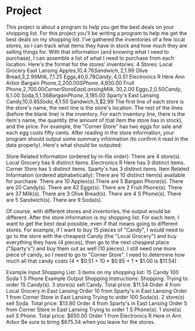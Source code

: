 # Project
This project is about a program to help you get the best deals on your shopping list. 
For this project you'll be writing a program to help me get the best deals on my shopping list. I've
gathered the inventories of a few local stores, so I can track what items they have in stock and how
much they are selling things for. With that information (and knowing what I need to purchase), I can
assemble a list of what I need to purchase from each location.
Here's the format for the stores' inventories:
4 Stores:
Local Grocery
East Lansing
Apples,10,$4.76
Sandwich,2,$1.99
Olive Bread,3,$2.99
Milk,7,$1.25
Eggs,40,$0.78
Candy,4,$0.51
Electronics R Here
Ann Arbor
Bargain Phone,2,$200.00
S Phone,4,$650.00
Fruit Phone,2,$700.00
Corner Store
East Lansing
Milk,30,$2.00
Eggs,2,$0.50
Candy,6,$1.00
Soda,5,$1.56
Bargain Phone,3,$185.00
Sparty's
East Lansing
Candy,10,$0.85
Soda,4,$1.50
Sandwich,3,$2.99
The first line of each store is the store's name, the next line is the store's location. The rest of the
lines (before the blank line) is the inventory.
For each inventory line, there is the item's name, the quantity (the amount of that item the store has
in stock), and the price. For example, the "Corner Store" has two eggs for sale and each egg costs
fifty cents.
After reading in the store information, your program should output some summary information (to
confirm it read in the data properly).
Here's what should be outputed:

Store Related Information (ordered by in-file order):
There are 4 store(s).
Local Grocery has 6 distinct items.
Electronics R Here has 3 distinct items.
Corner Store has 5 distinct items.
Sparty's has 3 distinct items.
Item Related Information (ordered alphabetically):
There are 10 distinct item(s) available for purchase.
There are 10 Apples(s).There are 5 Bargain Phone(s).
There are 20 Candy(s).
There are 42 Eggs(s).
There are 2 Fruit Phone(s).
There are 37 Milk(s).
There are 3 Olive Bread(s).
There are 4 S Phone(s).
There are 5 Sandwich(s).
There are 9 Soda(s).

Of course, with different stores and inventories, the output would be different.
After the store information is my shopping list. For each item, I want to get the best deal possible,
even if that means going to different stores.
For example, if I want to buy 15 pieces of "Candy", I would need to go to the store with the cheapest
Candy (the "Local Grocery") and buy everything they have (4 pieces), then go to the next cheapest
place ("Sparty's") and buy them out as well (10 pieces). I still need one more piece of candy, so I need
to go to "Corner Store". I need to determine how much all that candy costs (4 * $0.51 + 10 * $0.85 +
1 * $1.00 is $11.54)

Example Input Shopping List:
3 items on my shopping list:
15 Candy
100 Soda
1 S Phone
Example Output Shopping Instructions:
Shopping:
Trying to order 15 Candy(s).
3 store(s) sell Candy.
Total price: $11.54
Order 4 from Local Grocery in East Lansing
Order 10 from Sparty's in East Lansing
Order 1 from Corner Store in East Lansing
Trying to order 100 Soda(s).
2 store(s) sell Soda.
Total price: $13.80
Order 4 from Sparty's in East Lansing
Order 5 from Corner Store in East Lansing
Trying to order 1 S Phone(s).
1 store(s) sell S Phone.
Total price: $650.00
Order 1 from Electronics R Here in Ann Arbor
Be sure to bring $675.34 when you leave for the stores.

